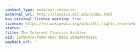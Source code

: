 ```yaml
---
content_type: external-resource
external_url: http://classics.mit.edu/index.html
has_external_license_warning: true
license: https://en.wikipedia.org/wiki/All_rights_reserved
status: ''
title: The Internet Classics Archive
uid: 1af8647a-fe00-48d7-88b2-2bde49f0e161
wayback_url: ''
---
```

